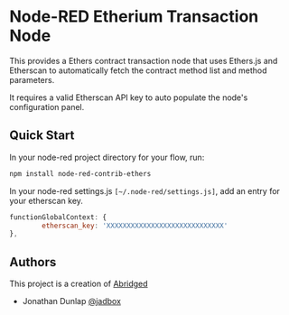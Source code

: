 # Node-RED Etherium Transaction Node

This provides a Ethers contract transaction node that uses Ethers.js and Etherscan to automatically fetch the contract method list and method parameters.

It requires a valid Etherscan API key to auto populate the node's configuration panel.

## Quick Start

In your node-red project directory for your flow, run:
```bash
npm install node-red-contrib-ethers
```

In your node-red settings.js `[~/.node-red/settings.js]`, add an entry for your etherscan key.
```javascript
functionGlobalContext: {
        etherscan_key: 'XXXXXXXXXXXXXXXXXXXXXXXXXXXXX'
},
```

## Authors

This project is a creation of [Abridged](http://www.Abridged.io)

- Jonathan Dunlap [@jadbox](https://twitter.com/jadbox)